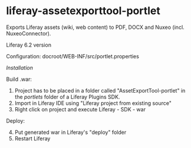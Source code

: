 # liferay-assetexporttool-portlet
Exports Liferay assets (wiki, web content) to PDF, DOCX and Nuxeo (incl. NuxeoConnector).

Liferay 6.2 version

Configuration: docroot/WEB-INF/src/portlet.properties

*Installation*

Build .war:

1. Project has to be placed in a folder called "AssetExportTool-portlet" in the *portlets* folder of a Liferay Plugins SDK.
1. Import in Liferay IDE using "Liferay project from existing source"
1. Right click on project and execute Liferay - SDK - war

Deploy:

4. Put generated war in Liferay's "deploy" folder
5. Restart Liferay
